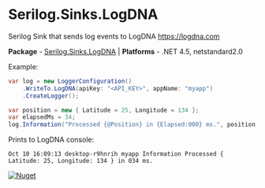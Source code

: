 # Serilog.Sinks.LogDNA #

Serilog Sink that sends log events to LogDNA https://logdna.com

**Package** - [Serilog.Sinks.LogDNA](http://nuget.org/packages/serilog.sinks.logdna) | **Platforms** - .NET 4.5, netstandard2.0

Example:
```csharp
var log = new LoggerConfiguration()
    .WriteTo.LogDNA(apiKey: "<API_KEY>", appName: "myapp")
    .CreateLogger();

var position = new { Latitude = 25, Longitude = 134 };
var elapsedMs = 34;
log.Information("Processed {@Position} in {Elapsed:000} ms.", position, elapsedMs);
```

Prints to LogDNA console:
```
Oct 10 16:09:13 desktop-r9hnrih myapp Information Processed { Latitude: 25, Longitude: 134 } in 034 ms.
```

[![Nuget](https://img.shields.io/nuget/v/serilog.sinks.logdna.svg)](https://www.nuget.org/packages/Serilog.Sinks.LogDNA/)
